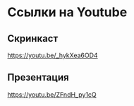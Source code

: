 # Ссылки на Youtube
## Скринкаст
https://youtu.be/_hykXea6OD4
## Презентация
https://youtu.be/ZFndH_py1cQ